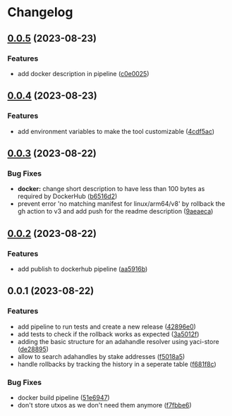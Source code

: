 # Changelog

## [0.0.5](https://github.com/cardano-foundation/adahandle-resolver/compare/v0.0.4...v0.0.5) (2023-08-23)


### Features

* add docker description in pipeline ([c0e0025](https://github.com/cardano-foundation/adahandle-resolver/commit/c0e00255ca9de8c4fd855ef8e38f3d720ced5a71))

## [0.0.4](https://github.com/cardano-foundation/adahandle-resolver/compare/v0.0.3...v0.0.4) (2023-08-23)


### Features

* add environment variables to make the tool customizable ([4cdf5ac](https://github.com/cardano-foundation/adahandle-resolver/commit/4cdf5acb60f405b102cf6ac3fb5b2787b3eed110))

## [0.0.3](https://github.com/cardano-foundation/adahandle-resolver/compare/v0.0.2...v0.0.3) (2023-08-22)


### Bug Fixes

* **docker:** change short description to have less than 100 bytes as required by DockerHub ([b6516d2](https://github.com/cardano-foundation/adahandle-resolver/commit/b6516d2a621d7a42b01152637ef1ea09a574062d))
* prevent error 'no matching manifest for linux/arm64/v8' by rollback the gh action to v3 and add push for the readme description ([9aeaeca](https://github.com/cardano-foundation/adahandle-resolver/commit/9aeaeca3c8ec477a58c8d5d379a65013fec0571c))

## [0.0.2](https://github.com/cardano-foundation/adahandle-resolver/compare/v0.0.1...v0.0.2) (2023-08-22)


### Features

* add publish to dockerhub pipeline ([aa5916b](https://github.com/cardano-foundation/adahandle-resolver/commit/aa5916b04e6088a440b737302a711036c1cc00ea))

## 0.0.1 (2023-08-22)


### Features

* add pipeline to run tests and create a new release ([42896e0](https://github.com/cardano-foundation/adahandle-resolver/commit/42896e07b709248055fbb169e56a1b49e50014c2))
* add tests to check if the rollback works as expected ([3a5012f](https://github.com/cardano-foundation/adahandle-resolver/commit/3a5012f0724b75b7648faf72a9acf7090bdf617d))
* adding the basic structure for an adahandle resolver using yaci-store ([de28895](https://github.com/cardano-foundation/adahandle-resolver/commit/de28895ee1470310743d44104e341f099480efc1))
* allow to search adahandles by stake addresses ([f5018a5](https://github.com/cardano-foundation/adahandle-resolver/commit/f5018a568400d536bf12f774e7e821773ca33013))
* handle rollbacks by tracking the history in a seperate table ([f681f8c](https://github.com/cardano-foundation/adahandle-resolver/commit/f681f8c96923c7462ca35ded3885844b04d66b34))


### Bug Fixes

* docker build pipeline ([51e6947](https://github.com/cardano-foundation/adahandle-resolver/commit/51e6947dcb73d2599b2b526dfee80651da864b28))
* don't store utxos as we don't need them anymore ([f7fbbe6](https://github.com/cardano-foundation/adahandle-resolver/commit/f7fbbe6014d4f92e91874cc28d4f7f64238178de))
